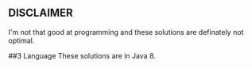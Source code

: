 ## DISCLAIMER
I'm not that good at programming and these solutions are definately not optimal.

##3 Language
These solutions are in Java 8.
